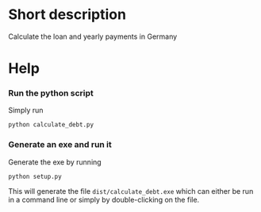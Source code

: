 # Short description

Calculate the loan and yearly payments in Germany

# Help

### Run the python script

Simply run

    python calculate_debt.py

### Generate an exe and run it

Generate the exe by running

    python setup.py

This will generate the file `dist/calculate_debt.exe` which can either be run in a command line or simply by double-clicking on the file.
